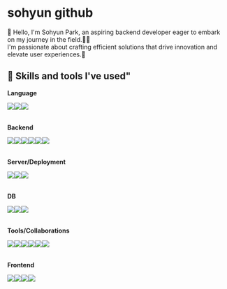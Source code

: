 # sohyun github 
  🙌 Hello, I'm Sohyun Park, an aspiring backend developer eager to embark on my journey in the field.👩‍🎓 <br>
  I'm passionate about crafting efficient solutions that drive innovation and elevate user experiences.💙
  <br>

## 🔨 Skills and tools I've used"
**Language**
<div style="display:flex; flex-direction:row;"> 
<img src="https://img.shields.io/badge/Java-007396?style=for-the-badge&logo=Java&logoColor=white">
<br>
<img src="https://img.shields.io/badge/C-A8B9CC?style=flat-square&logo=c&logoColor=white"> 
<img src="https://img.shields.io/badge/C++-00599C?style=flat-square&logo=cplusplus&logoColor=white"> 
<br>
 </div><br> 
 
**Backend**
<div style="display:flex; flex-direction:row;">
<img src="https://img.shields.io/badge/Spring -6DB33F?style=flat-square&logo=spring&logoColor=white">
<img src="https://img.shields.io/badge/Spring Boot-04B486?style=flat-square&logo=spring boot&logoColor=white"> 
<br>
<img src="https://img.shields.io/badge/Spring Security-04B404?style=flat-square&logo=springsecurity&logoColor=white"> 
<img src="https://img.shields.io/badge/JPA-000000?style=flat-square&logo=&logoColor=white">
<img src="https://img.shields.io/badge/Restful API-58ACFA?style=flat-square&logo=&logoColor=white">
<img src="https://img.shields.io/badge/JWT-D7DF01?style=flat-square&logo=&logoColor=white">
  <br>
</div><br>

**Server/Deployment**
<div style="display:flex; flex-direction:row;"> 
  
<img src="https://img.shields.io/badge/Amazon AWS-232F3E?style=flat-square&logo=amazon aws&logoColor=white"> 
<img src="https://img.shields.io/badge/Amazon EC2-FF9900?style=flat-square&logo=amazon ec2&logoColor=white"> 
<img src="https://img.shields.io/badge/Github Actions-2088FF?style=flat-square&logo=githubactions&logoColor=white"> 
<br>
</div><br>

  **DB**
<div style="display:flex; flex-direction:row;"> 
  <img src="https://img.shields.io/badge/mysql-4479A1?style=flat-square&logo=mysql&logoColor=white"> 
  <img src="https://img.shields.io/badge/Amazon RDS-527FFF?style=flat-square&logo=amazon rds&logoColor=white">
  <img src="https://img.shields.io/badge/Redis-DC382D?style=flat-square&logo=redis&logoColor=white">
  <br>
  </div><br>
    
 **Tools/Collaborations**
<div style="display:flex; flex-direction:row;"> 
  <img src="https://img.shields.io/badge/Intellij-000000?style=flat-square&logo=intellijidea&logoColor=white">
  <img src="https://img.shields.io/badge/git-181717?style=flat-square&logo=git&logoColor=white">
  <br>
  <img src="https://img.shields.io/badge/slack-4A154B?style=flat-square&logo=slack&logoColor=white">
  <img src="https://img.shields.io/badge/notion-000000?style=flat-square&logo=notion&logoColor=white">
  <img src="https://img.shields.io/badge/Swagger-85EA2D?style=flat-square&logo=swagger&logoColor=white">
  <img src="https://img.shields.io/badge/postman-FF6C37?style=flat-square&logo=postman&logoColor=white">
<br> 
  </div><br>

 **Frontend**    
<div style="display:flex; flex-direction:row;"> 
 
  <img src="https://img.shields.io/badge/html5-E34F26?style=flat-square&logo=html5&logoColor=white"> 
  <img src="https://img.shields.io/badge/css-1572B6?style=flat-square&logo=css3&logoColor=white"> 
  <br>
  <img src="https://img.shields.io/badge/bootstrap-7952B3?style=flat-square&logo=bootstrap&logoColor=white">
  <img src="https://img.shields.io/badge/thymeleaf-005F0F?style=flat-square&logo=thymeleaf&logoColor=white"> 
    <br>
</div><br>
</div>
